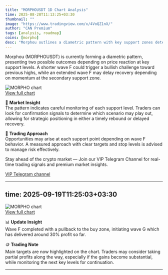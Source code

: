 ```yaml
---
title: "MORPHOUSDT 1D Chart Analysis"
time: 2025-08-28T11:13:25+03:30
thumbnail: ""
image: "https://www.tradingview.com/x/4VoQZ1nX/"
author: "CAN Premium"
tags: [analysis, roadmap]
coins: [morpho]
desc: "Morphou outlines a diametric pattern with key support zones determining potential bullish or delayed recovery scenarios."
---
```


Morphou (MORPHOUSDT) is currently forming a diametric pattern, presenting two possible outcomes depending on price reaction at key support levels. A shorter wave F could trigger a bullish challenge toward previous highs, while an extended wave F may delay recovery depending on momentum at the secondary support zone.  

![MORPHO chart](https://www.tradingview.com/x/4VoQZ1nX/)  
[View full chart](https://www.tradingview.com/x/4VoQZ1nX/)  

📌 **Market Insight**  
The pattern indicates careful monitoring of each support level. Traders can look for confirmation signals to determine which scenario may play out, allowing for strategic positioning in either a timely rebound or delayed recovery.  

🔎 **Trading Approach**  
Opportunities may arise at each support point depending on wave F behavior. A measured approach with clear targets and stop levels is advised to manage risk effectively.  

Stay ahead of the crypto market — Join our VIP Telegram Channel for real-time trading signals and premium market insights.

[VIP Telegram channel](https://t.me/+2znhsiCGpI81MzQ0)

---
time: 2025-09-19T11:25:03+03:30
---

![MORPHO chart](https://www.tradingview.com/x/6R2hPDRG/)  
[View full chart](https://www.tradingview.com/x/6R2hPDRG/)  

📊 **Update Insight**  
Wave F completed with a pullback to the buy zone, initiating wave G which has delivered around 30% profit so far.  

🪙 **Trading Note**  
Main targets are now highlighted on the chart. Traders may consider taking partial profits along the way, especially if the gains become substantial, while monitoring the next key levels for continuation.

---
